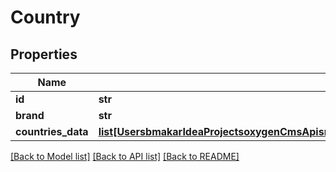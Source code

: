 # Country

## Properties
Name | Type | Description | Notes
------------ | ------------- | ------------- | -------------
**id** | **str** |  | [optional] 
**brand** | **str** |  | [optional] 
**countries_data** | [**list[UsersbmakarIdeaProjectsoxygenCmsApisrcmainresourcesstaticprivatecomponentscountriesDatumYamlCountriesDatum]**](UsersbmakarIdeaProjectsoxygenCmsApisrcmainresourcesstaticprivatecomponentscountriesDatumYamlCountriesDatum.md) |  | [optional] 

[[Back to Model list]](../README.md#documentation-for-models) [[Back to API list]](../README.md#documentation-for-api-endpoints) [[Back to README]](../README.md)

